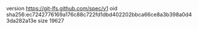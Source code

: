 version https://git-lfs.github.com/spec/v1
oid sha256:ec7242776169a176c88c722fd1dbd402202bbca66ce8a3b398a0d43da282a13e
size 19627
